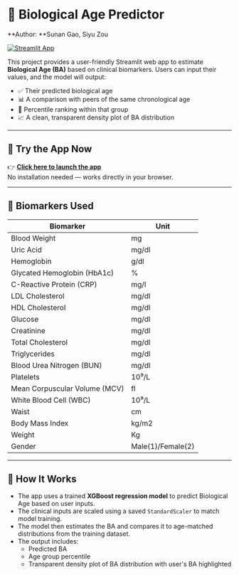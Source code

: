 # 🧬 Biological Age Predictor

**Author: **Sunan Gao, Siyu Zou

[![Streamlit App](https://img.shields.io/badge/Launch%20App-Streamlit-brightgreen)](https://ba-calculator.streamlit.app/)

This project provides a user-friendly Streamlit web app to estimate **Biological Age (BA)** based on clinical biomarkers. Users can input their values, and the model will output:

- ✅ Their predicted biological age
- 📊 A comparison with peers of the same chronological age
- 🎯 Percentile ranking within that group
- 📈 A clean, transparent density plot of BA distribution

---

## 🔗 Try the App Now

👉 **[Click here to launch the app](https://ba-calculator.streamlit.app/)**  
No installation needed — works directly in your browser.

---

## 🧪 Biomarkers Used

| Biomarker                  | Unit                |
|---------------------------|---------------------|
| Blood Weight              | mg                  |
| Uric Acid                 | mg/dl               |
| Hemoglobin                | g/dl                |
| Glycated Hemoglobin (HbA1c) | %                 |
| C-Reactive Protein (CRP)  | mg/l                |
| LDL Cholesterol           | mg/dl               |
| HDL Cholesterol           | mg/dl               |
| Glucose                   | mg/dl               |
| Creatinine                | mg/dl               |
| Total Cholesterol         | mg/dl               |
| Triglycerides             | mg/dl               |
| Blood Urea Nitrogen (BUN)| mg/dl                |
| Platelets                 | 10⁹/L               |
| Mean Corpuscular Volume (MCV) | fl              |
| White Blood Cell (WBC)    | 10⁹/L               |
| Waist                     | cm                  |
| Body Mass Index           | kg/m2               |
| Weight                    | Kg                  |
| Gender                    | Male(1)/Female(2)   |

---

## 🧠 How It Works

- The app uses a trained **XGBoost regression model** to predict Biological Age based on user inputs.
- The clinical inputs are scaled using a saved `StandardScaler` to match model training.
- The model then estimates the BA and compares it to age-matched distributions from the training dataset.
- The output includes:
  - Predicted BA
  - Age group percentile
  - Transparent density plot of BA distribution with user's BA highlighted
